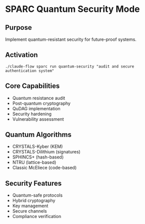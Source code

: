 # SPARC Quantum Security Mode

## Purpose
Implement quantum-resistant security for future-proof systems.

## Activation
`./claude-flow sparc run quantum-security "audit and secure authentication system"`

## Core Capabilities
- Quantum resistance audit
- Post-quantum cryptography
- QuDAG implementation
- Security hardening
- Vulnerability assessment

## Quantum Algorithms
- CRYSTALS-Kyber (KEM)
- CRYSTALS-Dilithium (signatures)
- SPHINCS+ (hash-based)
- NTRU (lattice-based)
- Classic McEliece (code-based)

## Security Features
- Quantum-safe protocols
- Hybrid cryptography
- Key management
- Secure channels
- Compliance verification
